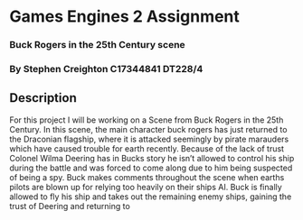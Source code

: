 # Games Engines 2 Assignment
### Buck Rogers in the 25th Century scene
### By Stephen Creighton C17344841 DT228/4

## Description
For this project I will be working on a Scene from Buck Rogers in the 25th Century.
In this scene, the main character buck rogers has just returned to the Draconian flagship, where it is attacked seemingly by pirate marauders which have caused trouble for earth recently.
Because of the lack of trust Colonel Wilma Deering has in Bucks story he isn’t allowed to control his ship during the battle and was forced to come along due to him being suspected of being a spy.
Buck makes comments throughout the scene when earths pilots are blown up for relying too heavily on their ships AI.
Buck is finally allowed to fly his ship and takes out the remaining enemy ships, gaining the trust of Deering and returning to 
